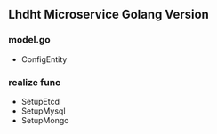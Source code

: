## Lhdht Microservice Golang Version

### model.go
- ConfigEntity

### realize func
- SetupEtcd
- SetupMysql
- SetupMongo
